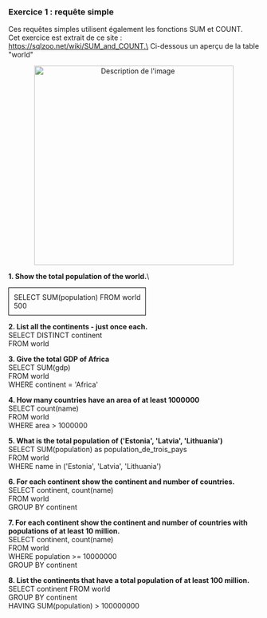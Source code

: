 ### **Exercice 1 : requête simple** ###

Ces requêtes simples utilisent également les fonctions SUM et COUNT.\
Cet exercice est extrait de ce site : https://sqlzoo.net/wiki/SUM_and_COUNT.\
Ci-dessous un aperçu de la table "world"

<div align="center">
  <img src="https://github.com/user-attachments/assets/41d7e3bd-6b7c-4336-8c93-9fd2eaffb730" alt="Description de l'image" width="400"/>
</div>

**1.	Show the total population of the world.**\

<div style="border: 1px solid black; padding: 10px; width: fit-content;">
  SELECT SUM(population)
  FROM world
  <br>
  500
</div>

**2.	List all the continents - just once each.**\
SELECT DISTINCT continent\
FROM world

**3.	Give the total GDP of Africa**\
SELECT SUM(gdp)\
FROM world\
WHERE continent = 'Africa'

**4.	How many countries have an area of at least 1000000**\
SELECT count(name)\
FROM world\
WHERE area > 1000000

**5. What is the total population of ('Estonia', 'Latvia', 'Lithuania')**\
SELECT SUM(population) as population_de_trois_pays\
FROM world\
WHERE name in ('Estonia', 'Latvia', 'Lithuania')

**6. For each continent show the continent and number of countries.**\
SELECT continent, count(name)\
FROM world\
GROUP BY continent

**7.	For each continent show the continent and number of countries with populations of at least 10 million.**\
SELECT continent, count(name)\
FROM world\
WHERE population >= 10000000\
GROUP BY continent

**8.	List the continents that have a total population of at least 100 million.**\
SELECT continent FROM world\
GROUP BY continent\
HAVING SUM(population) > 100000000

















